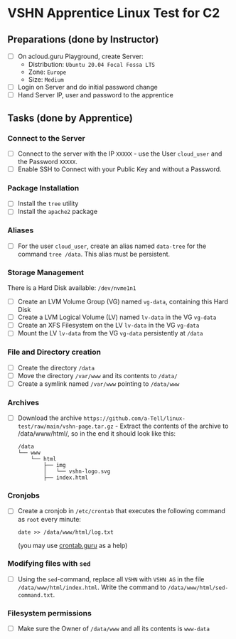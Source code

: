 # VSHN Apprentice Linux Test for C2
## Preparations (done by Instructor)
- [ ] On acloud.guru Playground, create Server:
  - Distribution: `Ubuntu 20.04 Focal Fossa LTS`
  - Zone: `Europe`
  - Size: `Medium`
- [ ] Login on Server and do initial password change
- [ ] Hand Server IP, user and password to the apprentice

## Tasks (done by Apprentice)
### Connect to the Server
- [ ] Connect to the server with the IP `XXXXX` - use the User `cloud_user` and the Password `XXXXX`.
- [ ] Enable SSH to Connect with your Public Key and without a Password.

### Package Installation
- [ ] Install the `tree` utility
- [ ] Install the `apache2` package

### Aliases
- [ ] For the user `cloud_user`, create an alias named `data-tree` for the command `tree /data`. This alias must be persistent.

### Storage Management
There is a Hard Disk available: `/dev/nvme1n1`
  - [ ] Create an LVM Volume Group (VG) named `vg-data`, containing this Hard Disk
  - [ ] Create a LVM Logical Volume (LV) named `lv-data` in the VG `vg-data`
  - [ ] Create an XFS Filesystem on the LV `lv-data` in the VG `vg-data`
  - [ ] Mount the LV `lv-data` from the VG `vg-data` persistently at `/data`

### File and Directory creation
- [ ] Create the directory `/data`
- [ ] Move the directory `/var/www` and its contents to `/data/`
- [ ] Create a symlink named `/var/www` pointing to `/data/www`

### Archives
- [ ] Download the archive `https://github.com/a-Tell/linux-test/raw/main/vshn-page.tar.gz` - Extract the contents of the archive to /data/www/html/, so in the end it should look like this:
  ```
  /data
  └── www
      └── html
          ├── img
          │   └── vshn-logo.svg
          ├── index.html
  ```

### Cronjobs
- [ ] Create a cronjob in `/etc/crontab` that executes the following command as `root` every minute:
  ```
  date >> /data/www/html/log.txt
  ```
  (you may use [crontab.guru](https://crontab.guru) as a help)

### Modifying files with `sed`
- [ ] Using the `sed`-command, replace all `VSHN` with `VSHN AG` in the file `/data/www/html/index.html`. Write the command to `/data/www/html/sed-command.txt`.

### Filesystem permissions
- [ ] Make sure the Owner of `/data/www` and all its contents is `www-data`

